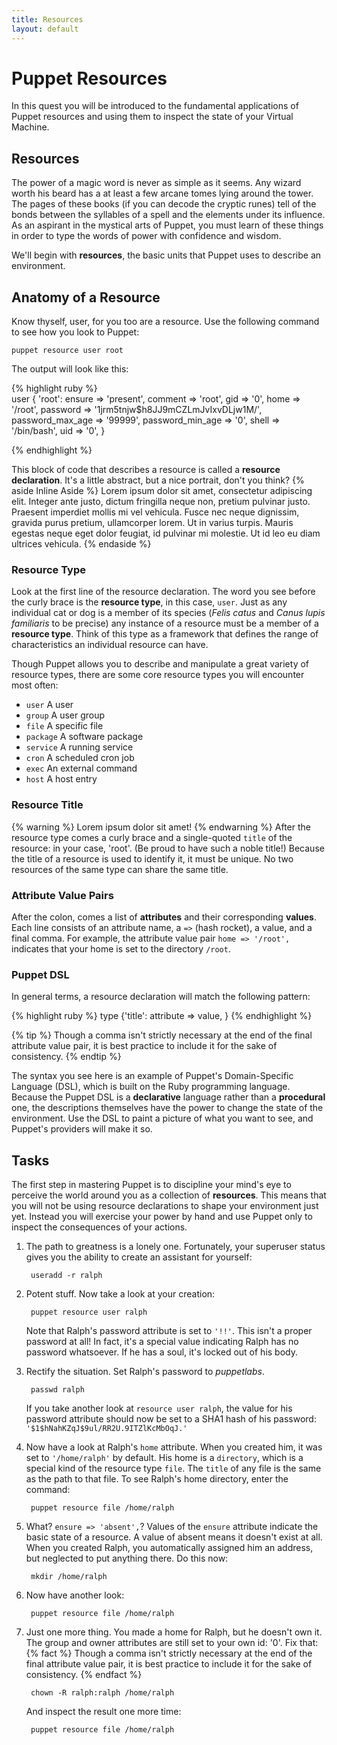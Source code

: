 ```yaml
---
title: Resources
layout: default
---
```


# Puppet Resources

In this quest you will be introduced to the fundamental applications of Puppet resources and using them to inspect the state of your Virtual Machine.

## Resources

The power of a magic word is never as simple as it seems. Any wizard worth his beard has a at least a few arcane tomes lying around the tower. The pages of these books (if you can decode the cryptic runes) tell of the bonds between the syllables of a spell and the elements under its influence. As an aspirant in the mystical arts of Puppet, you must learn of these things in order to type the words of power with confidence and wisdom.

We'll begin with **resources**, the basic units that Puppet uses to describe an environment.

## Anatomy of a Resource

Know thyself, user, for you too are a resource. Use the following command to see how you look to Puppet:

	puppet resource user root
		
The output will look like this:

{% highlight ruby %}	
user { 'root':
  	ensure           => 'present',
  	comment          => 'root',
  	gid              => '0',
  	home             => '/root',
  	password         => '$1$jrm5tnjw$h8JJ9mCZLmJvIxvDLjw1M/',
  	password_max_age => '99999',
  	password_min_age => '0',
  	shell            => '/bin/bash',
  	uid              => '0',
}

{% endhighlight %}

This block of code that describes a resource is called a **resource declaration**. It's a little abstract, but a nice portrait, don't you think? 
{% aside Inline Aside %}
Lorem ipsum dolor sit amet, consectetur adipiscing elit. Integer ante justo, dictum fringilla neque non, pretium pulvinar justo. Praesent imperdiet mollis mi vel vehicula. Fusce nec neque dignissim, gravida purus pretium, ullamcorper lorem. Ut in varius turpis. Mauris egestas neque eget dolor feugiat, id pulvinar mi molestie. Ut id leo eu diam ultrices vehicula.
{% endaside %}
### Resource Type
Look at the first line of the resource declaration. The word you see before the curly brace is the **resource type**, in this case, `user`. Just as any individual cat or dog is a member of its species (*Felis catus* and *Canus lupis familiaris* to be precise) any instance of a resource must be a member of a **resource type**. Think of this type as a framework that defines the range of characteristics an individual resource can have.

Though Puppet allows you to describe and manipulate a great variety of resource types, there are some core resource types you will encounter most often: 

* `user` A user
* `group` A user group
* `file` A specific file
* `package` A software package
* `service` A running service
* `cron` A scheduled cron job
* `exec` An external command
* `host` A host entry

### Resource Title
{% warning %}
Lorem ipsum dolor sit amet!
{% endwarning %}
After the resource type comes a curly brace and a single-quoted `title` of the resource: in your case, 'root'. (Be proud to have such a noble title!) Because the title of a resource is used to identify it, it must be unique. No two resources of the same type can share the same title.

### Attribute Value Pairs
After the colon, comes a list of **attributes** and their corresponding **values**. Each line consists of an attribute name, a `=>` (hash rocket), a value, and a final comma. For example, the attribute value pair `home => '/root',` indicates that your home is set to the directory `/root`.

### Puppet DSL

In general terms, a resource declaration will match the following pattern:

{% highlight ruby %}
type {'title':
    attribute => value,
}
{% endhighlight %}


{% tip %}
Though a comma isn't strictly necessary at the end of the final attribute value pair, it is best practice to include it for the sake of consistency.
{% endtip %}

The syntax you see here is an example of Puppet's Domain-Specific Language (DSL), which is built on the Ruby programming language. Because the Puppet DSL is a **declarative** language rather than a **procedural** one, the descriptions themselves have the power to change the state of the environment. Use the DSL to paint a picture of what you want to see, and Puppet's providers will make it so.

## Tasks

The first step in mastering Puppet is to discipline your mind's eye to perceive the world around you as a collection of **resources**. This means that you will not be using resource declarations to shape your environment just yet. Instead you will exercise your power by hand and use Puppet only to inspect the consequences of your actions.

1. The path to greatness is a lonely one. Fortunately, your superuser status gives you the ability to create an assistant for yourself:

        useradd -r ralph

2. Potent stuff. Now take a look at your creation:

        puppet resource user ralph
            
	Note that Ralph's password attribute is set to `'!!'`. This isn't a proper password at all! In fact, it's a special value indicating Ralph has no password whatsoever. If he has a soul, it's locked out of his body.
	
3. Rectify the situation. Set Ralph's password to *puppetlabs*.

		passwd ralph
		
	If you take another look at `resource user ralph`, the value for his password attribute should now be set to a SHA1 hash of his password: `'$1$hNahKZqJ$9ul/RR2U.9ITZlKcMbOqJ.'`

5. Now have a look at Ralph's `home` attribute. When you created him, it was set to `'/home/ralph'` by default. His home is a `directory`, which is a special kind of the resource type `file`. The `title` of any file is the same as the path to that file. To see Ralph's home directory, enter the command:

		puppet resource file /home/ralph
		
6. What? `ensure => 'absent',`? Values of the `ensure` attribute indicate the basic state of a resource. A value of absent means it doesn't exist at all. When you created Ralph, you automatically assigned him an address, but neglected to put anything there. Do this now:

		mkdir /home/ralph
		
7. Now have another look:

		puppet resource file /home/ralph
		
8. Just one more thing. You made a home for Ralph, but he doesn't own it. The group and owner attributes are still set to your own id: '0'. Fix that:
{% fact %}
Though a comma isn't strictly necessary at the end of the final attribute value pair, it is best practice to include it for the sake of consistency.
{% endfact %}

		chown -R ralph:ralph /home/ralph

	And inspect the result one more time:

 	 	puppet resource file /home/ralph